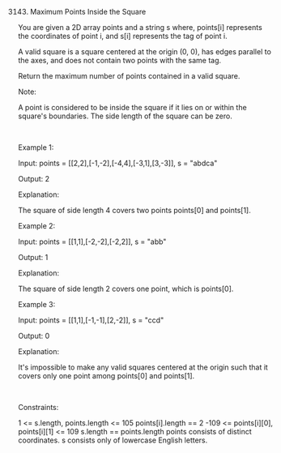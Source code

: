 3143. Maximum Points Inside the Square

You are given a 2D array points and a string s where, points[i] represents the coordinates of point i, and s[i] represents the tag of point i.

A valid square is a square centered at the origin (0, 0), has edges parallel to the axes, and does not contain two points with the same tag.

Return the maximum number of points contained in a valid square.

Note:

A point is considered to be inside the square if it lies on or within the square's boundaries.
The side length of the square can be zero.

 

Example 1:

Input: points = [[2,2],[-1,-2],[-4,4],[-3,1],[3,-3]], s = "abdca"

Output: 2

Explanation:

The square of side length 4 covers two points points[0] and points[1].

Example 2:

Input: points = [[1,1],[-2,-2],[-2,2]], s = "abb"

Output: 1

Explanation:

The square of side length 2 covers one point, which is points[0].

Example 3:

Input: points = [[1,1],[-1,-1],[2,-2]], s = "ccd"

Output: 0

Explanation:

It's impossible to make any valid squares centered at the origin such that it covers only one point among points[0] and points[1].

 

Constraints:

1 <= s.length, points.length <= 105
points[i].length == 2
-109 <= points[i][0], points[i][1] <= 109
s.length == points.length
points consists of distinct coordinates.
s consists only of lowercase English letters.